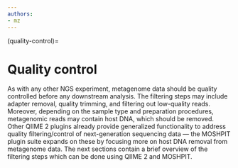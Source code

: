 ```yaml
---
authors:
- mz
---
```

(quality-control)=
# Quality control
As with any other NGS experiment, metagenome data should be quality controlled before any downstream analysis. 
The filtering steps may include adapter removal, quality trimming, and filtering out low-quality reads. Moreover, 
depending on the sample type and preparation procedures, metagenomic reads may contain host DNA, which should be 
removed. Other QIIME 2 plugins already provide generalized functionality to address quality filtering/control of 
next-generation sequencing data — the MOSHPIT plugin suite expands on these by focusing more on host DNA removal
from metagenome data. The next sections contain a brief overview of the filtering steps which can be done using 
QIIME 2 and MOSHPIT.
